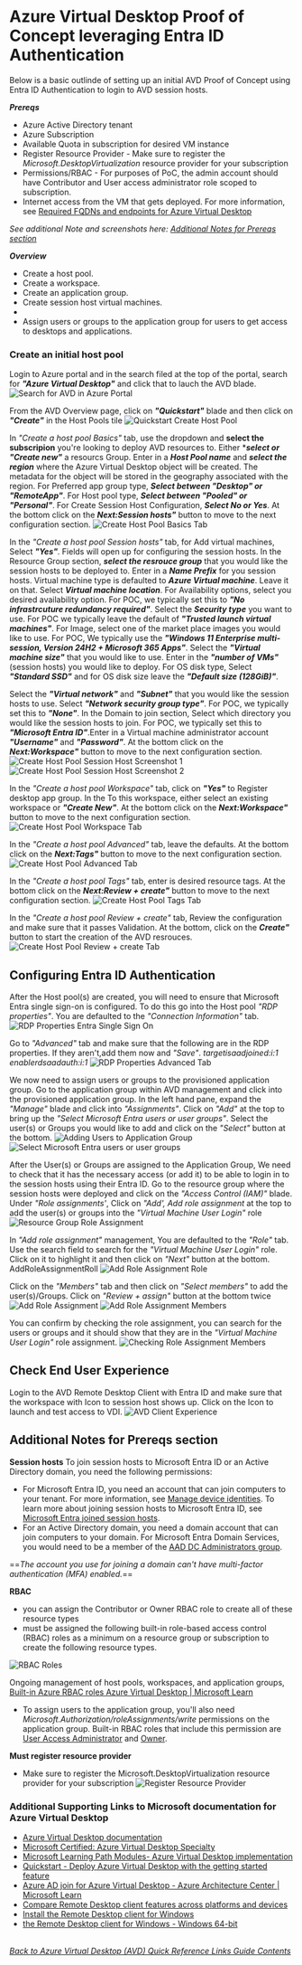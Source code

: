 # Azure Virtual Desktop Proof of Concept leveraging Entra ID Authentication
Below is a basic outlinde of setting up an initial AVD Proof of Concept using Entra ID Authentication to login to AVD session hosts.

***Prereqs***
- Azure Active Directory tenant
- Azure Subscription
- Available Quota in subscription for desired VM instance
- Register Resource Provider - Make sure to register the *Microsoft.DesktopVirtualization* resource provider for your subscription
- Permissions/RBAC - For purposes of PoC, the admin account should have Contributor and User access administrator role scoped to subscription. 
- Internet access from the VM that gets deployed. For more information, see [Required FQDNs and endpoints for Azure Virtual Desktop](https://learn.microsoft.com/en-us/azure/virtual-desktop/required-fqdn-endpoint)

*See additional Note and screenshots here: [Additional Notes for Prereqs section](https://github.com/chrismihm-ms/AVDQuickLinks/blob/main/poc.md#notes-from-prereqs-section)*

***Overview***
- Create a host pool.
- Create a workspace.
- Create an application group.
- Create session host virtual machines.
- 
- Assign users or groups to the application group for users to get access to desktops and applications.

### Create an initial host pool
Login to Azure portal and in the search filed at the top of the portal, search for ***"Azure Virtual Desktop"*** and click that to lauch the AVD blade.
![Search for AVD in Azure Portal](/Diagrams/search-avd-blade.png)  

From the AVD Overview page, click on ***"Quickstart"*** blade and then click on ***"Create"*** in the Host Pools tile
![Quickstart Create Host Pool](/Diagrams/QuickStartCreateHostPool.png)  

In *"Create a host pool Basics"* tab, use the dropdown and ****select the subscripion**** you're looking to deploy AVD resources to. Either ****select or "Create new"*** a resourcs Group. Enter in a ***Host Pool name*** and ***select the region*** where the Azure Virtual Desktop object will be created. The metadata for the object will be stored in the geography associated with the region. For Preferred app group type, ***Select between "Desktop" or "RemoteApp"***. For Host pool type, ***Select between "Pooled" or "Personal"***. For Create Session Host Configuration, ***Select No or Yes***. At the bottom click on the ***Next:Session hosts"*** button to move to the next configuration section.
![Create Host Pool Basics Tab](/Diagrams/CreateHostPoolBasics.png)

In the *"Create a host pool Session hosts"* tab, for Add virtual machines, Select ***"Yes"***. Fields will open up for configuring the session hosts. In the Resource Group section, ***select the resrouce group*** that you would like the session hosts to be deployed to. Enter in a ***Name Prefix*** for you session hosts. Virtual machine type is defaulted to ***Azure Virtual machine***. Leave it on that. Select ***Virtual machine location***. For Availability options, select you desired availability option. For POC, we typically set this to ***"No infrastrcuture redundancy required"***. Select the ***Security type*** you want to use. For POC we typically leave the default of ***"Trusted launch virtual machines"***. For Image, select one of the market place images you would like to use. For POC, We typically use the ***"Windows 11 Enterprise multi-session, Version 24H2 + Microsoft 365 Apps"***. Select the ***"Virtual machine size"*** that you would like to use. Enter in the ***"number of VMs"*** (session hosts) you would like to deploy. For OS disk type, Select ***"Standard SSD"*** and for OS disk size leave the ***"Default size (128GiB)"***.

Select the ***"Virtual network"*** and ***"Subnet"*** that you would like the session hosts to use. Select ***"Network security group type"***. For POC, we typically set this to ***"None"***. In the Domain to join section, Select which directory you would like the session hosts to join. For POC, we typically set this to ***"Microsoft Entra ID"***.Enter in a Virtual machine administrator account ***"Username"*** and ***"Password"***. At the bottom click on the ***Next:Workspace"*** button to move to the next configuration section.
![Create Host Pool Session Host Screenshot 1](/Diagrams/CreateHostPoolSessionHost1.png)
![Create Host Pool Session Host Screenshot 2](/Diagrams/CreateHostPoolSessionHost2.png)

In the *"Create a host pool Workspace"* tab, click on ***"Yes"*** to Register desktop app group. In the To this workspace, either select an existing workspace or ***"Create New"***. At the bottom click on the ***Next:Workspace"*** button to move to the next configuration section.
![Create Host Pool Workspace Tab](/Diagrams/CreateHostPoolWorkspace.png)

In the *"Create a host pool Advanced"* tab, leave the defaults. At the bottom click on the ***Next:Tags"*** button to move to the next configuration section.
![Create Host Pool Advanced Tab](/Diagrams/CreateHostPoolAdvanced.png)

In the *"Create a host pool Tags"* tab, enter is desired resource tags. At the bottom click on the ***Next:Review + create"*** button to move to the next configuration section.
![Create Host Pool Tags Tab](/Diagrams/CreateHostPoolTags.png)

In the *"Create a host pool Review + create"* tab, Review the configuration and make sure that it passes Validation. At the bottom, click on the ***Create"*** button to start the creation of the AVD resrouces.
![Create Host Pool Review + create Tab](/Diagrams/CreateHostPoolCreate.png)

## Configuring Entra ID Authentication
After the Host pool(s) are created, you will need to ensure that Microsoft Entra single sign-on is configured. To do this go into the Host pool *"RDP properties"*. You are defaulted to the *"Connection Information"* tab.
![RDP Properties Entra Single Sign On](/Diagrams/RDPPropertiesEntraSingleSignOn.png)

Go to *"Advanced"* tab and make sure that the following are in the RDP properties. If they aren't,add them now and *"Save"*.
*targetisaadjoined:i:1*
*enablerdsaadauth:i:1*
![RDP Properties Advanced Tab](/Diagrams/RDPPropertiesAdvanced.png)

We now need to assign users or groups to the provisioned application group. Go to the application group within AVD management and click into the provisioned application group. In the left hand pane, expand the *"Manage"* blade and click into *"Assignments"*. Click on *"Add"* at the top to bring up the *"Select Microsoft Entra users or user groups"*. Select the user(s) or Groups you would like to add and click on the *"Select"* button at the bottom. 
![Adding Users to Application Group](/Diagrams/AddingUserstoApplicationGroup.png)
![Select Microsoft Entra users or user groups](/Diagrams/SelectEntraIDGroup.png)

After the User(s) or Groups are assigned to the Application Group, We need to check that it has the necessary access (or add it) to be able to login in to the session hosts using their Entra ID. Go to the resource group where the session hosts were deployed and click on the *"Access Control (IAM)"* blade. Under *"Role assignments'*, Click on *"Add', Add role assignment* at the top to add the user(s) or groups into the *"Virtual Machine User Login"* role
![Resource Group Role Assignment](/Diagrams/ResourceGroupRoleAssignment.png)

In *"Add role assignment"* management, You are defaulted to the *"Role"* tab. Use the search field to search for  the *"Virtual Machine User Login"* role. Click on it to highlight it and then click on *"Next"* button at the bottom.
AddRoleAssignmentRoll
![Add Role Assignment Role](/Diagrams/AddRoleAssignmentRole.png)

Click on the *"Members"* tab and then click on *"Select members"* to add the user(s)/Groups. Click on *"Review + assign"* button at the bottom twice
![Add Role Assignment](/Diagrams/AddRoleAssignment1.png)
![Add Role Assignment Members](/Diagrams/AddRoleAssignmentMembers.png)

You can confirm by checking the role assignment, you can search for the users or groups and it should show that they are in the *"Virtual Machine User Login"* role assignment.
![Checking Role Assignment Members](/Diagrams/AddRoleAssignmentConfirmation.png)

## Check End User Experience
Login to the AVD Remote Desktop Client with Entra ID and make sure that the workspace with Icon to session host shows up. Click on the Icon to launch and test access to VDI.
![AVD Client Experience](/Diagrams/AVDClient.png)

## Additional Notes for Prereqs section

**Session hosts**
To join session hosts to Microsoft Entra ID or an Active Directory domain, you need the following permissions:
- For Microsoft Entra ID, you need an account that can join computers to your tenant. For more information, see [Manage device identities](https://learn.microsoft.com/en-us/azure/active-directory/devices/manage-device-identities#configure-device-settings). To learn more about joining session hosts to Microsoft Entra ID, see [Microsoft Entra joined session hosts](https://learn.microsoft.com/en-us/azure/virtual-desktop/azure-ad-joined-session-hosts).
- For an Active Directory domain, you need a domain account that can join computers to your domain. For Microsoft Entra Domain Services, you would need to be a member of the [AAD DC Administrators group](https://learn.microsoft.com/en-us/azure/active-directory-domain-services/tutorial-create-instance-advanced#configure-an-administrative-group).

==*The account you use for joining a domain can't have multi-factor authentication (MFA) enabled.*==

**RBAC**
- you can assign the Contributor or Owner RBAC role to create all of these resource types
- must be assigned the following built-in role-based access control (RBAC) roles as a minimum on a resource group or subscription to create the following resource types.

![RBAC Roles](/Diagrams/RBACRoles.png)

Ongoing management of host pools, workspaces, and application groups,
[Built-in Azure RBAC roles Azure Virtual Desktop | Microsoft Learn](https://learn.microsoft.com/en-us/azure/virtual-desktop/rbac)
- To assign users to the application group, you'll also need *Microsoft.Authorization/roleAssignments/write* permissions on the application group.
Built-in RBAC roles that include this permission are [User Access Administrator](https://learn.microsoft.com/en-us/azure/role-based-access-control/built-in-roles#user-access-administrator) and [Owner](https://learn.microsoft.com/en-us/azure/role-based-access-control/built-in-roles#owner).

**Must register resource provider**
- Make sure to register the Microsoft.DesktopVirtualization resource provider for your subscription
![Register Resource Provider](/Diagrams/RegisterResourceProvider.png)

### Additional Supporting Links to Microsoft documentation for Azure Virtual Desktop
- [Azure Virtual Desktop documentation](https://learn.microsoft.com/en-us/azure/virtual-desktop/)
- [Microsoft Certified: Azure Virtual Desktop Specialty](https://learn.microsoft.com/en-us/certifications/azure-virtual-desktop-specialty/)
- [Microsoft Learning Path Modules- Azure Virtual Desktop implementation](https://learn.microsoft.com/en-us/training/browse/?terms=azure%20virtual%20desktop&expanded=azure&products=azure-virtual-desktop)
- [Quickstart - Deploy Azure Virtual Desktop with the getting started feature](https://learn.microsoft.com/en-us/azure/virtual-desktop/getting-started-feature?toc=%2Fazure%2Fvirtual-desktop%2Fremote-app-streaming%2Ftoc.json&bc=%2Fazure%2Fvirtual-desktop%2Fbreadcrumb%2Ftoc.json&tabs=new-aadds)
- [Azure AD join for Azure Virtual Desktop - Azure Architecture Center | Microsoft Learn](https://learn.microsoft.com/en-us/azure/virtual-desktop/azure-ad-joined-session-hosts)
- [Compare Remote Desktop client features across platforms and devices](https://learn.microsoft.com/en-us/previous-versions/remote-desktop-client/compare-remote-desktop-clients?pivots=azure-virtual-desktop&context=%2Fwindows-server%2Fcontext%2Fwindows-server-remote-desktop-services)
- [Install the Remote Desktop client for Windows](https://learn.microsoft.com/en-us/previous-versions/remote-desktop-client/connect-windows-cloud-services?pivots=remote-desktop-msi&tabs=windows-msrdc-msi)
- [the Remote Desktop client for Windows - Windows 64-bit](https://go.microsoft.com/fwlink/?linkid=2139369)

\
[*Back to Azure Virtual Desktop (AVD) Quick Reference Links Guide Contents*](https://github.com/chrismihm-ms/AVDQuickLinks/blob/main/README.md#azure-virtual-desktop-avd-quick-reference-links)